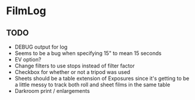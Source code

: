 FilmLog
=======

TODO
----
 - DEBUG output for log
 - Seems to be a bug when specifying 15" to mean 15 seconds
 - EV option?
 - Change filters to use stops instead of filter factor
 - Checkbox for whether or not a tripod was used
 - Sheets should be a table extension of Exposures since it's getting
   to be a little messy to track both roll and sheet films in the 
   same table
 - Darkroom print / enlargements
